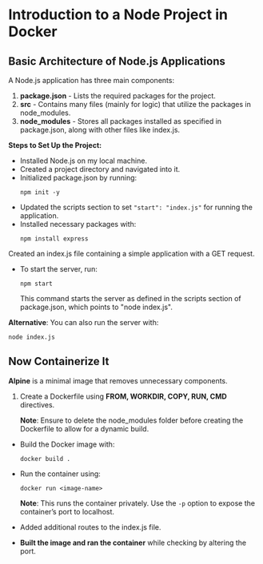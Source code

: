 # Introduction to a Node Project in Docker
## Basic Architecture of Node.js Applications

A Node.js application has three main components:

1. **package.json** - Lists the required packages for the project.
2. **src** - Contains many files (mainly for logic) that utilize the packages in node_modules.
3. **node_modules** - Stores all packages installed as specified in package.json, along with other files like index.js.

**Steps to Set Up the Project:**

- Installed Node.js on my local machine.
- Created a project directory and navigated into it.
- Initialized package.json by running:
  ```
  npm init -y
  ```
- Updated the scripts section to set `"start": "index.js"` for running the application.
- Installed necessary packages with:
  ```
  npm install express
  ```
  
Created an index.js file containing a simple application with a GET request.

- To start the server, run:
  ```
  npm start
  ```
  This command starts the server as defined in the scripts section of package.json, which points to "node index.js".

**Alternative**: You can also run the server with:
```
node index.js
```

## Now Containerize It

**Alpine** is a minimal image that removes unnecessary components.

1. Create a Dockerfile using **FROM, WORKDIR, COPY, RUN, CMD** directives.
   
   **Note**: Ensure to delete the node_modules folder before creating the Dockerfile to allow for a dynamic build.

- Build the Docker image with:
  ```
  docker build .
  ```

- Run the container using:
  ```
  docker run <image-name>
  ```
  
  **Note**: This runs the container privately. Use the `-p` option to expose the container’s port to localhost.

- Added additional routes to the index.js file.

- **Built the image and ran the container** while checking by altering the port.
